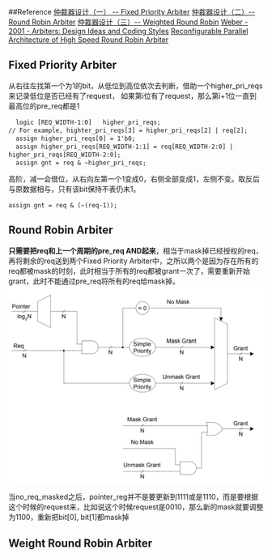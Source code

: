 ##Reference
[仲裁器设计（一） -- Fixed Priority Arbiter](https://aijishu.com/a/1060000000147580)
[仲裁器设计（二）-- Round Robin Arbiter](https://aijishu.com/a/1060000000147836)
[仲裁器设计（三）-- Weighted Round Robin](https://aijishu.com/a/1060000000148019)
[Weber - 2001 - Arbiters: Design Ideas and Coding Styles](https://wenku.baidu.com/view/ceedcf878762caaedd33d462?pcf=2&bfetype=new&_wkts_=1673854376220)
[Reconfigurable Parallel Architecture of High Speed Round Robin Arbiter](https://arxiv.org/ftp/arxiv/papers/2003/2003.01107.pdf)

## Fixed Priority Arbiter
从右往左找第一个为1的bit，从低位到高位依次去判断，借助一个higher_pri_reqs来记录低位是否已经有了request， 如果第i位有了request，那么第i+1位一直到最高位的pre_req都是1
```
  logic [REQ_WIDTH-1:0]   higher_pri_reqs;
// For example, highter_pri_reqs[3] = higher_pri_reqs[2] | req[2];
  assign higher_pri_reqs[0] = 1'b0;
  assign higher_pri_reqs[REQ_WIDTH-1:1] = req[REQ_WIDTH-2:0] | higher_pri_reqs[REQ_WIDTH-2:0];
  assign gnt = req & ~higher_pri_reqs;
```
高阶，减一会借位，从右向左第一个1变成0，右侧全部变成1，左侧不变。取反后与原数据相与，只有该bit保持不表仍未1。
```
assign gnt = req & (~(req-1));
```
## Round Robin Arbiter

**只需要把req和上一个周期的pre\_req AND起来**，相当于mask掉已经授权的req，再将剩余的req送到两个Fixed Priority Arbiter中，之所以两个是因为存在所有的req都被mask的时刻，此时相当于所有的req都被grant一次了，需要重新开始grant，此时不能通过pre_req将所有的req给mask掉。
![](仲裁器-TODO：自己整理下.assets\23495115-0d97bf26f82a622e.png)

当no\_req\_masked之后，pointer\_reg并不是要更新到1111或是1110，而是要根据这个时候的request来，比如说这个时候request是0010，那么新的mask就要调整为1100，重新把bit[0], bit[1]都mask掉

## Weight Round Robin Arbiter
